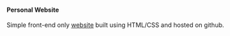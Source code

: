 #### Personal Website

Simple front-end only 
[website](www.ruthvik.com) 
built using HTML/CSS and hosted on github.
